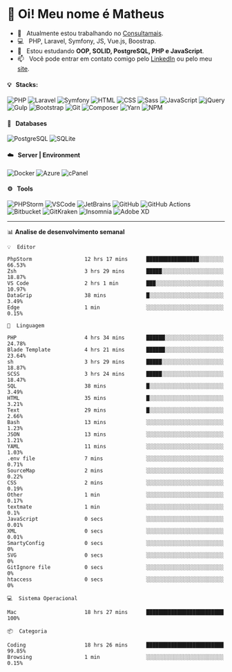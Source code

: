 # 👋 Oi! Meu nome é Matheus

- 🔭 &nbsp; Atualmente estou trabalhando no [Consultamais](https://consultamais.com.br/).
- 💻 &nbsp; PHP, Laravel, Symfony, JS, Vue.js, Boostrap.
- 🌱 &nbsp; Estou estudando **OOP, SOLID, PostgreSQL, PHP e JavaScript**.
- 📫 &nbsp; Você pode entrar em contato comigo pelo [LinkedIn](https://www.linkedin.com/in/matheuscamargoxavier/) ou pelo meu [site](https://matheuscamargo.co).

#### 💡 &nbsp; Stacks:
![PHP](https://img.shields.io/badge/-PHP-777BB4?&logo=php&logoColor=FFFFFF)
![Laravel](https://img.shields.io/badge/-Laravel-FF2D20?&logo=laravel&logoColor=FFFFFF)
![Symfony](https://img.shields.io/badge/-Symfony-000000?&logo=symfony&logoColor=FFFFFF)
![HTML](https://img.shields.io/badge/-HTML-E34F26?&logo=html5&logoColor=FFFFFF)
![CSS](https://img.shields.io/badge/-CSS-1572B6?&logo=css3&logoColor=FFFFFF)
![Sass](https://img.shields.io/badge/-Sass-CC6699?&logo=sass&logoColor=FFFFFF)
![JavaScript](https://img.shields.io/badge/-JavaScript-F7DF1E?&logo=javascript&logoColor=FFFFFF)
![jQuery](https://img.shields.io/badge/-jQuery-0769AD?&logo=jquery&logoColor=FFFFFF)
![Gulp](https://img.shields.io/badge/-Gulp-CF4647?&logo=gulp&logoColor=FFFFFF)
![Bootstrap](https://img.shields.io/badge/-Bootstrap-7952B3?&logo=bootstrap&logoColor=FFFFFF)
![Git](https://img.shields.io/badge/-Git-F05032?&logo=git&logoColor=FFFFFF)
![Composer](https://img.shields.io/badge/-Composer-885630?&logo=composer&logoColor=FFFFFF)
![Yarn](https://img.shields.io/badge/-Yarn-2C8EBB?&logo=yarn&logoColor=FFFFFF)
![NPM](https://img.shields.io/badge/-npm-CB3837?&logo=npm&logoColor=FFFFFF)

#### 💾 &nbsp; Databases
![PostgreSQL](https://img.shields.io/badge/-PostgreSQL-336791?&logo=PostgreSQL&logoColor=FFFFFF)
![SQLite](https://img.shields.io/badge/-SQLite-003B57?&logo=SQLite&logoColor=FFFFFF)

#### ☁️ &nbsp; Server | Environment
![Docker](https://img.shields.io/badge/-Docker-2496ED?&logo=docker&logoColor=FFFFFF)
![Azure](https://img.shields.io/badge/-Azure-0089D6?&logo=microsoft%20azure&logoColor=FFFFFF)
![cPanel](https://img.shields.io/badge/-cPanel-FF6C2C?&logo=cpanel&logoColor=FFFFFF)

#### ⚙️ &nbsp; Tools
![PHPStorm](https://img.shields.io/badge/-PHPStorm-000000?&logo=PHPStorm&logoColor=FFFFFF)
![VSCode](https://img.shields.io/badge/-VSCode-007ACC?&logo=Visual%20Studio%20Code&logoColor=FFFFFF) 
![JetBrains](https://img.shields.io/badge/-JetBrains-000000?&logo=jetbrains&logoColor=FFFFFF) 
![GitHub](https://img.shields.io/badge/-GitHub-181717?&logo=github&logoColor=FFFFFF) 
![GitHub Actions](https://img.shields.io/badge/-GitHub%20Actions-181717?&logo=GitHub%20Actions&logoColor=FFFFFF) 
![Bitbucket](https://img.shields.io/badge/-Bitbucket-0052CC?&logo=bitbucket&logoColor=FFFFFF)
![GitKraken](https://img.shields.io/badge/-GitKraken-179287?&logo=GitKraken&logoColor=FFFFFF)
![Insomnia](https://img.shields.io/badge/-Insomnia-5849BE?&logo=Insomnia&logoColor=FFFFFF)
![Adobe XD](https://img.shields.io/badge/-Adobe%20XD-FF61F6?&logo=adobe%20xd&logoColor=FFFFFF) 
_______

📊  **Analise de desenvolvimento semanal**
```text
💡  Editor

PhpStorm                 12 hrs 17 mins      █████████████████░░░░░░░░     66.53%
Zsh                      3 hrs 29 mins       █████░░░░░░░░░░░░░░░░░░░░     18.87%
VS Code                  2 hrs 1 min         ███░░░░░░░░░░░░░░░░░░░░░░     10.97%
DataGrip                 38 mins             █░░░░░░░░░░░░░░░░░░░░░░░░      3.49%
Edge                     1 min               ░░░░░░░░░░░░░░░░░░░░░░░░░      0.15%
```
```text
💬  Linguagem

PHP                      4 hrs 34 mins       ██████░░░░░░░░░░░░░░░░░░░     24.78%
Blade Template           4 hrs 21 mins       ██████░░░░░░░░░░░░░░░░░░░     23.64%
sh                       3 hrs 29 mins       █████░░░░░░░░░░░░░░░░░░░░     18.87%
SCSS                     3 hrs 24 mins       █████░░░░░░░░░░░░░░░░░░░░     18.47%
SQL                      38 mins             █░░░░░░░░░░░░░░░░░░░░░░░░      3.49%
HTML                     35 mins             █░░░░░░░░░░░░░░░░░░░░░░░░      3.21%
Text                     29 mins             █░░░░░░░░░░░░░░░░░░░░░░░░      2.66%
Bash                     13 mins             ░░░░░░░░░░░░░░░░░░░░░░░░░      1.23%
JSON                     13 mins             ░░░░░░░░░░░░░░░░░░░░░░░░░      1.21%
YAML                     11 mins             ░░░░░░░░░░░░░░░░░░░░░░░░░      1.03%
.env file                7 mins              ░░░░░░░░░░░░░░░░░░░░░░░░░      0.71%
SourceMap                2 mins              ░░░░░░░░░░░░░░░░░░░░░░░░░      0.22%
CSS                      2 mins              ░░░░░░░░░░░░░░░░░░░░░░░░░      0.19%
Other                    1 min               ░░░░░░░░░░░░░░░░░░░░░░░░░      0.17%
textmate                 1 min               ░░░░░░░░░░░░░░░░░░░░░░░░░       0.1%
JavaScript               0 secs              ░░░░░░░░░░░░░░░░░░░░░░░░░      0.01%
XML                      0 secs              ░░░░░░░░░░░░░░░░░░░░░░░░░      0.01%
SmartyConfig             0 secs              ░░░░░░░░░░░░░░░░░░░░░░░░░         0%
SVG                      0 secs              ░░░░░░░░░░░░░░░░░░░░░░░░░         0%
GitIgnore file           0 secs              ░░░░░░░░░░░░░░░░░░░░░░░░░         0%
htaccess                 0 secs              ░░░░░░░░░░░░░░░░░░░░░░░░░         0%
```
```text
💻  Sistema Operacional

Mac                      18 hrs 27 mins      █████████████████████████       100%
```
```text
📦  Categoria

Coding                   18 hrs 26 mins      █████████████████████████     99.85%
Browsing                 1 min               ░░░░░░░░░░░░░░░░░░░░░░░░░      0.15%
```
